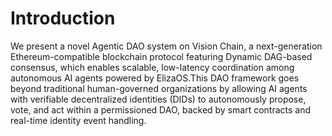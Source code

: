 # Introduction
We present a novel Agentic DAO system on Vision Chain, a next-generation Ethereum-compatible blockchain protocol featuring Dynamic DAG-based consensus, which enables scalable, low-latency coordination among autonomous AI agents powered by ElizaOS.This DAO framework goes beyond traditional human-governed organizations by allowing AI agents with verifiable decentralized identities (DIDs) to autonomously propose, vote, and act within a permissioned DAO, backed by smart contracts and real-time identity event handling.
